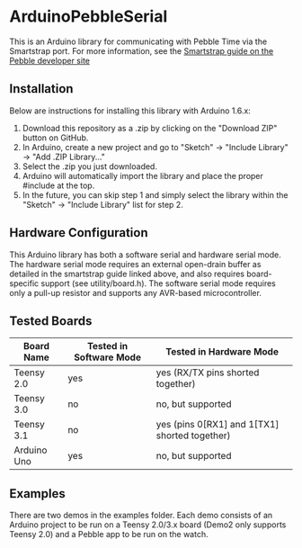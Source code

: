 # ArduinoPebbleSerial

This is an Arduino library for communicating with Pebble Time via the Smartstrap port. For more
information, see the
[Smartstrap guide on the Pebble developer site](https://developer.getpebble.com/guides/hardware/)

## Installation ##

Below are instructions for installing this library with Arduino 1.6.x:
1) Download this repository as a .zip by clicking on the "Download ZIP" button on GitHub.
2) In Arduino, create a new project and go to "Sketch" -> "Include Library" -> "Add .ZIP Library..."
3) Select the .zip you just downloaded.
4) Arduino will automatically import the library and place the proper #include at the top.
5) In the future, you can skip step 1 and simply select the library within the "Sketch" ->
"Include Library" list for step 2.

## Hardware Configuration

This Arduino library has both a software serial and hardware serial mode. The hardware serial mode
requires an external open-drain buffer as detailed in the smartstrap guide linked above, and also
requires board-specific support (see utility/board.h). The software serial mode requires only
a pull-up resistor and supports any AVR-based microcontroller.

## Tested Boards ##

| Board Name      | Tested in Software Mode | Tested in Hardware Mode                       |
| --------------- | ----------------------- | --------------------------------------------- |
| Teensy 2.0      | yes                     | yes (RX/TX pins shorted together)             |
| Teensy 3.0      | no                      | no, but supported                             |
| Teensy 3.1      | no                      | yes (pins 0[RX1] and 1[TX1] shorted together) |
| Arduino Uno     | yes                     | no, but supported                             |

## Examples ##

There are two demos in the examples folder. Each demo consists of an Arduino project to be run on a
Teensy 2.0/3.x board (Demo2 only supports Teensy 2.0) and a Pebble app to be run on the watch.
